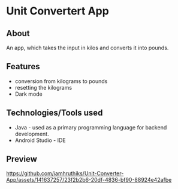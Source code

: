 # Unit Convertert App

## About
An app, which takes the input in kilos and converts it into pounds.

## Features
- conversion from kilograms to pounds
- resetting the kilograms
- Dark mode

## Technologies/Tools used
- Java - used as a primary programming language for backend development.
- Android Studio - IDE

## Preview


https://github.com/iamhruthiks/Unit-Converter-App/assets/141637257/23f2b2b6-20df-4836-bf90-88924e42afbe








